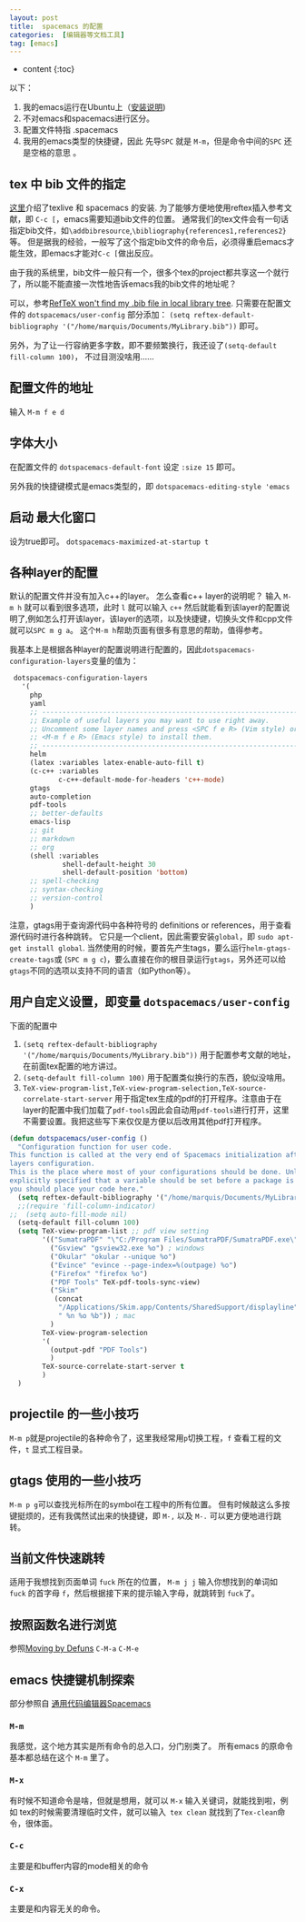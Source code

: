 ```yaml
---
layout: post
title:  spacemacs 的配置
categories:  [编辑器等文档工具]
tag: [emacs]
---
```


* content
{:toc}

以下：
1. 我的emacs运行在Ubuntu上（[安装说明](https://marquistj13.github.io/MyBlog/2018/12/ubuntu-work-environment-setup/#spacemacs))
1. 不对emacs和spacemacs进行区分。
1. 配置文件特指 .spacemacs
1. 我用的emacs类型的快捷键，因此 先导`SPC` 就是 `M-m`，但是命令中间的`SPC` 还是空格的意思 。

## tex 中 bib 文件的指定
[这里](https://marquistj13.github.io/MyBlog/2018/12/ubuntu-work-environment-setup/#spacemacs)介绍了texlive 和 spacemacs 的安装.
为了能够方便地使用reftex插入参考文献，即 `C-c [`，emacs需要知道bib文件的位置。
通常我们的tex文件会有一句话指定bib文件，如`\addbibresource`,`\bibliography{references1,references2}` 等。
但是据我的经验，一般写了这个指定bib文件的命令后，必须得重启emacs才能生效，即emacs才能对`C-c [`做出反应。

由于我的系统里，bib文件一般只有一个，很多个tex的project都共享这一个就行了，所以能不能直接一次性地告诉emacs我的bib文件的地址呢？

可以，参考[RefTeX won't find my .bib file in local library tree](https://tex.stackexchange.com/questions/54739/reftex-wont-find-my-bib-file-in-local-library-tree).
只需要在配置文件的 `dotspacemacs/user-config` 部分添加： 
`(setq reftex-default-bibliography '("/home/marquis/Documents/MyLibrary.bib"))`
即可。

另外，为了让一行容纳更多字数，即不要频繁换行，我还设了`(setq-default fill-column 100)`， 不过目测没啥用……
## 配置文件的地址
输入 `M-m f e d`
## 字体大小
在配置文件的 `dotspacemacs-default-font` 设定 `:size 15` 即可。

另外我的快捷键模式是emacs类型的，即 `dotspacemacs-editing-style 'emacs`


## 启动 最大化窗口
设为true即可。
`dotspacemacs-maximized-at-startup t`

## 各种layer的配置
默认的配置文件并没有加入c++的layer。
怎么查看c++ layer的说明呢？
输入 `M-m h` 就可以看到很多选项，此时 `l` 就可以输入 `c++` 然后就能看到该layer的配置说明了,例如怎么打开该layer，该layer的选项，以及快捷键，切换头文件和cpp文件就可以`SPC m g a`。
这个`M-m h`帮助页面有很多有意思的帮助，值得参考。

我基本上是根据各种layer的配置说明进行配置的，因此`dotspacemacs-configuration-layers`变量的值为：
```lisp
 dotspacemacs-configuration-layers
   '(
     php
     yaml
     ;; ----------------------------------------------------------------
     ;; Example of useful layers you may want to use right away.
     ;; Uncomment some layer names and press <SPC f e R> (Vim style) or
     ;; <M-m f e R> (Emacs style) to install them.
     ;; ----------------------------------------------------------------
     helm
     (latex :variables latex-enable-auto-fill t)
     (c-c++ :variables
            c-c++-default-mode-for-headers 'c++-mode)
     gtags
     auto-completion
     pdf-tools
     ;; better-defaults
     emacs-lisp
     ;; git
     ;; markdown
     ;; org
     (shell :variables
             shell-default-height 30
             shell-default-position 'bottom)
     ;; spell-checking
     ;; syntax-checking
     ;; version-control
     )
```

注意，gtags用于查询源代码中各种符号的 definitions or references，用于查看源代码时进行各种跳转。
它只是一个client，因此需要安装`global`，即 `sudo apt-get install global`.
当然使用的时候，要首先产生tags，要么运行`helm-gtags-create-tags`或 (`SPC m g c`)，要么直接在你的根目录运行`gtags`，另外还可以给`gtags`不同的选项以支持不同的语言（如Python等）。
## 用户自定义设置，即变量 `dotspacemacs/user-config`
下面的配置中
1. `(setq reftex-default-bibliography '("/home/marquis/Documents/MyLibrary.bib"))` 用于配置参考文献的地址，在前面tex配置的地方讲过。
1. `(setq-default fill-column 100)` 用于配置类似换行的东西，貌似没啥用。
1. `TeX-view-program-list,TeX-view-program-selection,TeX-source-correlate-start-server` 用于指定tex生成的pdf的打开程序。注意由于在layer的配置中我们加载了`pdf-tools`因此会自动用`pdf-tools`进行打开，这里不需要设置。我把这些写下来仅仅是方便以后改用其他pdf打开程序。

```lisp
(defun dotspacemacs/user-config ()
  "Configuration function for user code.
This function is called at the very end of Spacemacs initialization after
layers configuration.
This is the place where most of your configurations should be done. Unless it is
explicitly specified that a variable should be set before a package is loaded,
you should place your code here."
  (setq reftex-default-bibliography '("/home/marquis/Documents/MyLibrary.bib"))
  ;;(require 'fill-column-indicator)
;;  (setq auto-fill-mode nil)
  (setq-default fill-column 100)
  (setq TeX-view-program-list ;; pdf view setting
        '(("SumatraPDF" "\"C:/Program Files/SumatraPDF/SumatraPDF.exe\" -reuse-instance %o") ; windows
          ("Gsview" "gsview32.exe %o") ; windows
          ("Okular" "okular --unique %o")
          ("Evince" "evince --page-index=%(outpage) %o")
          ("Firefox" "firefox %o")
          ("PDF Tools" TeX-pdf-tools-sync-view)
          ("Skim"
           (concat
            "/Applications/Skim.app/Contents/SharedSupport/displayline"
            " %n %o %b")) ; mac
          )
        TeX-view-program-selection
        '(
          (output-pdf "PDF Tools")
          )
        TeX-source-correlate-start-server t  
        )
  )
```

## projectile 的一些小技巧
`M-m p`就是projectile的各种命令了，这里我经常用`p`切换工程，`f` 查看工程的文件，`t` 显式工程目录。

## gtags 使用的一些小技巧
`M-m p g`可以查找光标所在的symbol在工程中的所有位置。
但有时候敲这么多按键挺烦的，还有我偶然试出来的快捷键，即 `M-,` 以及 `M-.` 可以更方便地进行跳转。

## 当前文件快速跳转
适用于我想找到页面单词 `fuck` 所在的位置，
`M-m j j` 输入你想找到的单词如 `fuck` 的首字母 `f`，然后根据接下来的提示输入字母，就跳转到 `fuck`了。

## 按照函数名进行浏览
参照[Moving by Defuns](https://www.gnu.org/software/emacs/manual/html_node/emacs/Moving-by-Defuns.html)
`C-M-a`
`C-M-e`
## emacs 快捷键机制探索
部分参照自 [通用代码编辑器Spacemacs](https://edward852.github.io/posts/2018/03/%E9%80%9A%E7%94%A8%E4%BB%A3%E7%A0%81%E7%BC%96%E8%BE%91%E5%99%A8spacemacs/)
### `M-m`
我感觉，这个地方其实是所有命令的总入口，分门别类了。
所有emacs 的原命令基本都总结在这个 `M-m` 里了。
### `M-x`
有时候不知道命令是啥，但就是想用，就可以 `M-x` 输入关键词，就能找到啦，例如 tex的时候需要清理临时文件，就可以输入` tex clean` 就找到了`Tex-clean`命令，很体面。

### `C-c`
主要是和buffer内容的mode相关的命令
### `C-x`
主要是和内容无关的命令。
